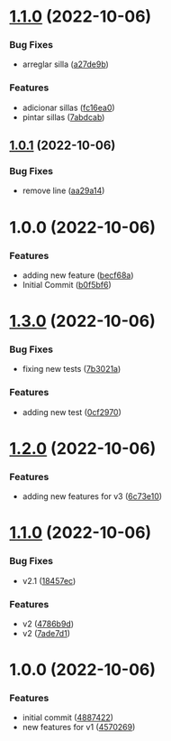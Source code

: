 # [1.1.0](https://github.com/cervantes007G/calculator/compare/v1.0.1...v1.1.0) (2022-10-06)


### Bug Fixes

* arreglar silla ([a27de9b](https://github.com/cervantes007G/calculator/commit/a27de9be9bbba20f95663a151954f6753b349fc9))


### Features

* adicionar sillas ([fc16ea0](https://github.com/cervantes007G/calculator/commit/fc16ea0921c7e6e9223138024cd10026995e8db5))
* pintar sillas ([7abdcab](https://github.com/cervantes007G/calculator/commit/7abdcab6a215408c322010bd9899b426fe7e93a6))

## [1.0.1](https://github.com/cervantes007G/calculator/compare/v1.0.0...v1.0.1) (2022-10-06)


### Bug Fixes

* remove line ([aa29a14](https://github.com/cervantes007G/calculator/commit/aa29a1423bdbb4a12b2a316140e658af4201ac95))

# 1.0.0 (2022-10-06)


### Features

* adding new feature ([becf68a](https://github.com/cervantes007G/calculator/commit/becf68a4ad4e4d8aeb9c12d76aec535c5fb54ed2))
* Initial Commit ([b0f5bf6](https://github.com/cervantes007G/calculator/commit/b0f5bf66963985ddf600650087db361f52a61cfd))

# [1.3.0](https://github.com/cervantes007G/test2/compare/v1.2.0...v1.3.0) (2022-10-06)


### Bug Fixes

* fixing new tests ([7b3021a](https://github.com/cervantes007G/test2/commit/7b3021a923d4d0a8624d1fc0fb753eff58625e65))


### Features

* adding new test ([0cf2970](https://github.com/cervantes007G/test2/commit/0cf2970948ec9974a84c3de481ab20fdfd9b2f5b))

# [1.2.0](https://github.com/cervantes007G/test2/compare/v1.1.0...v1.2.0) (2022-10-06)


### Features

* adding new features for v3 ([6c73e10](https://github.com/cervantes007G/test2/commit/6c73e1037720ede10be804d6238b83df23ce1dce))

# [1.1.0](https://github.com/cervantes007G/test2/compare/v1.0.0...v1.1.0) (2022-10-06)


### Bug Fixes

* v2.1 ([18457ec](https://github.com/cervantes007G/test2/commit/18457ec21526167b92195115bae0226e3c6cfcc5))


### Features

* v2 ([4786b9d](https://github.com/cervantes007G/test2/commit/4786b9df25d6267a3cd0a79cd83d1b6eb1165dff))
* v2 ([7ade7d1](https://github.com/cervantes007G/test2/commit/7ade7d1e14dfaadf97d1a5b1414383040ed0381f))

# 1.0.0 (2022-10-06)


### Features

* initial commit ([4887422](https://github.com/cervantes007G/test2/commit/488742261e80a49a5675c279ceadf64284a2c5aa))
* new features for v1 ([4570269](https://github.com/cervantes007G/test2/commit/457026971f90da1cbe7e2022c93a5c4999f8b3ce))
